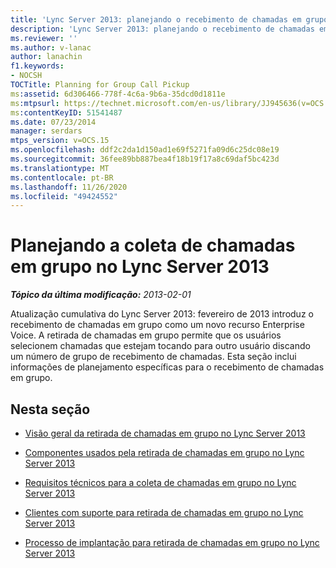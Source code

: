 ```yaml
---
title: 'Lync Server 2013: planejando o recebimento de chamadas em grupo'
description: 'Lync Server 2013: planejando o recebimento de chamadas em grupo.'
ms.reviewer: ''
ms.author: v-lanac
author: lanachin
f1.keywords:
- NOCSH
TOCTitle: Planning for Group Call Pickup
ms:assetid: 6d306466-778f-4c6a-9b6a-35dcd0d1811e
ms:mtpsurl: https://technet.microsoft.com/en-us/library/JJ945636(v=OCS.15)
ms:contentKeyID: 51541487
ms.date: 07/23/2014
manager: serdars
mtps_version: v=OCS.15
ms.openlocfilehash: ddf2c2da1d150ad1e69f5271fa09d6c25dc08e19
ms.sourcegitcommit: 36fee89bb887bea4f18b19f17a8c69daf5bc423d
ms.translationtype: MT
ms.contentlocale: pt-BR
ms.lasthandoff: 11/26/2020
ms.locfileid: "49424552"
---
```

# <a name="planning-for-group-call-pickup-in-lync-server-2013"></a>Planejando a coleta de chamadas em grupo no Lync Server 2013

<div data-xmlns="http://www.w3.org/1999/xhtml">

<div class="topic" data-xmlns="http://www.w3.org/1999/xhtml" data-msxsl="urn:schemas-microsoft-com:xslt" data-cs="https://msdn.microsoft.com/">

<div data-asp="https://msdn2.microsoft.com/asp">



</div>

<div id="mainSection">

<div id="mainBody">

<span> </span>

_**Tópico da última modificação:** 2013-02-01_

Atualização cumulativa do Lync Server 2013: fevereiro de 2013 introduz o recebimento de chamadas em grupo como um novo recurso Enterprise Voice. A retirada de chamadas em grupo permite que os usuários selecionem chamadas que estejam tocando para outro usuário discando um número de grupo de recebimento de chamadas. Esta seção inclui informações de planejamento específicas para o recebimento de chamadas em grupo.

<div>

## <a name="in-this-section"></a>Nesta seção

  - [Visão geral da retirada de chamadas em grupo no Lync Server 2013](lync-server-2013-overview-of-group-call-pickup.md)

  - [Componentes usados pela retirada de chamadas em grupo no Lync Server 2013](lync-server-2013-components-used-by-group-call-pickup.md)

  - [Requisitos técnicos para a coleta de chamadas em grupo no Lync Server 2013](lync-server-2013-technical-requirements-for-group-call-pickup.md)

  - [Clientes com suporte para retirada de chamadas em grupo no Lync Server 2013](lync-server-2013-clients-supported-for-group-call-pickup.md)

  - [Processo de implantação para retirada de chamadas em grupo no Lync Server 2013](lync-server-2013-deployment-process-for-group-call-pickup.md)

</div>

</div>

<span> </span>

</div>

</div>

</div>

